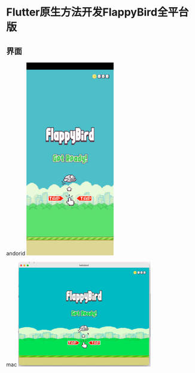 # Flutter原生方法开发FlappyBird全平台版

## 界面

andorid
![截图](https://github.com/gstory0404/HelloBird/blob/master/screenshot/gif_1.gif)

mac
![截图](https://github.com/gstory0404/HelloBird/blob/master/screenshot/gif_2.gif)
